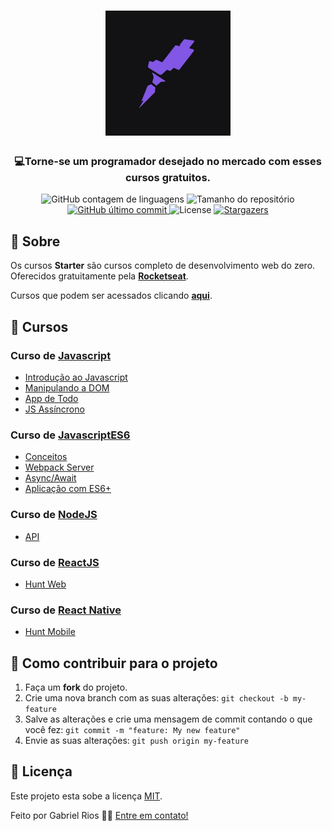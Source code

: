 <h1 align="center">
    <img alt="Starter" src="/.github/images/starter400.jpg"  widht="200px" height="200px" />
</h1>

<h3 align="center">
  💻<strong>Torne-se um programador desejado</strong> no mercado com esses cursos gratuitos.
</h3>

<p align="center">
   <img alt="GitHub contagem de linguagens" src="https://img.shields.io/github/languages/count/grioos/cursos-starter?color=663399&style=flat-square">

   <img alt="Tamanho do repositório" src="https://img.shields.io/github/repo-size/grioos/cursos-starter?color=6AFDEF&style=flat-square">

   <a href="https://github.com/grioos/README-cursos-starter/commits/master">
       <img alt="GitHub último commit" src="https://img.shields.io/github/last-commit/grioos/cursos-starter?color=91C11E&style=flat-square">
   </a>
    
   <img alt="License" src="https://img.shields.io/badge/license/MIT?color=8F8F8F&style=flat-square">
   
  <a href="https://github.com/grioos/cursos-starter/stargazers">
   <img alt="Stargazers" src="https://img.shields.io/github/stars/grioos/cursos-starter?style=social">
  </a>
</p>

## :book: Sobre

Os cursos **Starter** são cursos completo de desenvolvimento web do zero. Oferecidos gratuitamente pela **[Rocketseat](https://rocketseat.com.br/)**.

Cursos que podem ser acessados clicando **[aqui](https://app.rocketseat.com.br/starter)**.
 
## :open_file_folder: Cursos

### Curso de [Javascript](https://github.com/grioos/cursos-starter/tree/master/javascript)

-   [Introdução ao Javascript](https://github.com/grioos/cursos-starter/tree/master/javascript/modulo01)
-   [Manipulando a DOM](https://github.com/grioos/cursos-starter/tree/master/javascript/modulo02)
-   [App de Todo](https://github.com/grioos/cursos-starter/blob/master/javascript/modulo03-04/index.html)
-   [JS Assíncrono](https://github.com/grioos/cursos-starter/tree/master/javascript/modulo03-04)

### Curso de [JavascriptES6](https://github.com/grioos/cursos-starter/tree/master/javascriptes6)

-   [Conceitos](https://github.com/grioos/cursos-starter/tree/master/javascriptes6/modulo01)
-   [Webpack Server](https://github.com/grioos/cursos-starter/tree/master/javascriptes6/modulo02)
-   [Async/Await](https://github.com/grioos/cursos-starter/tree/master/javascriptes6/modulo03)
-   [Aplicação com ES6+](https://github.com/grioos/cursos-starter/tree/master/javascriptes6/aula)

### Curso de [NodeJS](https://github.com/grioos/cursos-starter/tree/master/nodejs)

-  [API](https://github.com/grioos/cursos-starter/tree/master/nodejs/aula)

### Curso de [ReactJS](https://github.com/grioos/cursos-starter/tree/master/nodejs)

- [Hunt Web](https://github.com/grioos/cursos-starter/tree/master/reactjs/huntweb)

### Curso de [React Native](https://github.com/grioos/cursos-starter/tree/master/react-native)

- [Hunt Mobile](https://github.com/grioos/cursos-starter/tree/master/react-native/hunt)


## :muscle: Como contribuir para o projeto

1. Faça um **fork** do projeto.
2. Crie uma nova branch com as suas alterações: `git checkout -b my-feature`
3. Salve as alterações e crie uma mensagem de commit contando o que você fez: `git commit -m "feature: My new feature"`
4. Envie as suas alterações: `git push origin my-feature`


## 📝 Licença

Este projeto esta sobe a licença [MIT](./LICENSE).

Feito por Gabriel Rios 👋🏻 [Entre em contato!](https://www.linkedin.com/in/grioos/)
